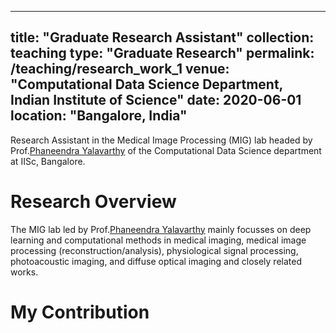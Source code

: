 
---
title: "Graduate Research Assistant"
collection: teaching
type: "Graduate Research"
permalink: /teaching/research_work_1
venue: "Computational Data Science Department, Indian Institute of Science"
date: 2020-06-01
location: "Bangalore, India"
---

Research Assistant in the Medical Image Processing (MIG) lab headed by Prof.[Phaneendra Yalavarthy](http://cds.iisc.ac.in/faculty/yalavarthy/) of the Computational Data Science department at IISc, Bangalore. 

Research Overview
======

The MIG lab led by Prof.[Phaneendra Yalavarthy](http://cds.iisc.ac.in/faculty/yalavarthy/) mainly focusses on deep learning and computational methods in medical imaging, medical image processing (reconstruction/analysis), physiological signal processing, photoacoustic imaging, and diffuse optical imaging and closely related works. 


My Contribution
======

 

